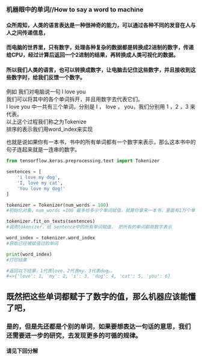 ### 机器眼中的单词//How to say a word to machine
#### 众所周知，人类的语言表达是一种很神奇的能力，可以通过各种不同的发音在人与人之间传递信息，
#### 而电脑的世界里，只有数字，处理各种复杂的数据都是转换成2进制的数字，传递给CPU，经过计算后返回一个2进制的结果，再转换成人类可视化的数据。
#### 所以我们人类的语言，也可以转换成数字，让电脑去记住这些数字，并且接收到这些数字时，给我们反馈一个数字。

例如 我们对电脑说一句 I love you
<br />我们可以将其中的各个单词拆开，并且用数字去代表它们。
<br />I love you 中一共有三个单词，分别是 I ， love ， you，我们分别用 1 ，2 ，3 来代表。
<br />以上这个过程我们称之为Tokenize
<br />排序的表示我们用word_index来实现

也就是说如果你有一本书，书中的所有单词都有一个数字来表示，那么这本书中的句子连起来就是一连串的数字。



```python
from tensorflow.keras.preprocessing.text import Tokenizer

sentences = [
    'i love my dog',
    'I, love my cat',
    'You love my dog!'
]

tokenizer = Tokenizer(num_words = 100)  
#初始化对象，num_words =100 最多给多少个单词赋值，就算你拿来一本书，里面有1万个单词，也只给100个词赋值

tokenizer.fit_on_texts(sentences)
#调用tokenizer，给 sentence中的所有单词赋值， 把所有的单词都用数字表示

word_index = tokenizer.word_index
#获取已经被赋值过的单词

print(word_index)
#打印结果

#返回以下结果，1代表love，2代表my，3代表dog。。
#=>{'love': 1, 'my': 2, 'i': 3, 'dog': 4, 'cat': 5, 'you': 6}
```

## 既然把这些单词都赋于了数字的值，那么机器应该能懂了吧，
### 是的，但是先还都是个别的单词，如果要想表达一句话的意思，我们还需要进一步的研究，去发现更多的可循的规律。
#### 请见下回分解

